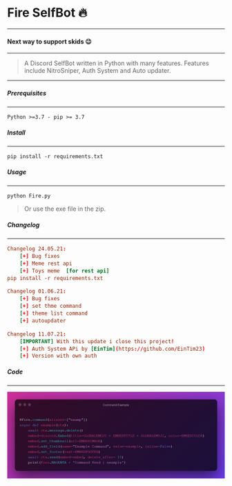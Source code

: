# Fire SelfBot 🔥

---

#### Next way to support skids 😉

---

> A Discord SelfBot written in Python with many features.
> Features include NitroSniper, Auth System and Auto updater.

---

##### Prerequisites

---

```
Python >=3.7 - pip >= 3.7
```

##### Install

---

```
pip install -r requirements.txt
```

##### Usage

---

```
python Fire.py
```

> Or use the exe file in the zip.

##### Changelog

---

```toml
Changelog 24.05.21:
    [+] Bug fixes
    [+] Meme rest api
    [+] Toys meme  [for rest api]
pip install -r requirements.txt
```
```toml
Changelog 01.06.21:
    [+] Bug fixes
    [+] set thme command
    [+] theme list command
    [+] autoupdater
```
```toml
Changelog 11.07.21:
    [IMPORTANT] With this update i close this project!
    [+] Auth System APi by [EinTim](https://github.com/EinTim23)
    [+] Version with own auth

```



##### Code

---

![](img/code.png)





